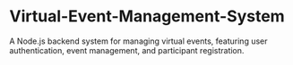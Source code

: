# Virtual-Event-Management-System
A Node.js backend system for managing virtual events, featuring user authentication, event management, and participant registration.
